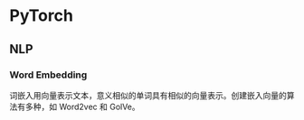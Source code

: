 # PyTorch

## NLP

### Word Embedding

词嵌入用向量表示文本，意义相似的单词具有相似的向量表示。创建嵌入向量的算法有多种，如 Word2vec 和 GolVe。


